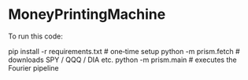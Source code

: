# MoneyPrintingMachine

To run this code:

pip install -r requirements.txt        # one‑time setup
python -m prism.fetch                  # downloads SPY / QQQ / DIA etc.
python -m prism.main                   # executes the Fourier pipeline